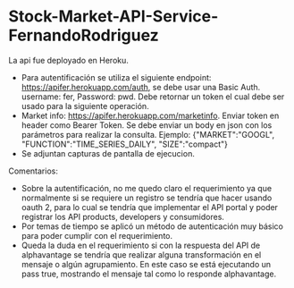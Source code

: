 # Stock-Market-API-Service-FernandoRodriguez

La api fue deployado en Heroku.
- Para autentificación se utiliza el siguiente endpoint: https://apifer.herokuapp.com/auth, se debe usar una Basic Auth. username: fer, Password: pwd. Debe retornar un token el cual debe ser usado para la siguiente operación.
- Market info: https://apifer.herokuapp.com/marketinfo. Enviar token en header como Bearer Token. Se debe enviar un body en json con los parámetros para realizar la consulta. Ejemplo: {"MARKET":"GOOGL", "FUNCTION":"TIME_SERIES_DAILY", "SIZE":"compact"}
- Se adjuntan capturas de pantalla de ejecucion.

Comentarios:
- Sobre la autentificación, no me quedo claro el requerimiento ya que normalmente si se requiere un registro se tendría que hacer usando oauth 2, para lo cual se tendría que implementar el API portal y poder registrar los API products, developers y consumidores.
- Por temas de tiempo se aplicó un método de autenticación muy básico para poder cumplir con el requerimiento.
- Queda la duda en el requerimiento si con la respuesta del API de alphavantage se tendría que realizar alguna transformación en el mensaje o algún agrupamiento. En este caso se está ejecutando un pass true, mostrando el mensaje tal como lo responde alphavantage.
